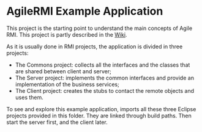 # AgileRMI Example Application
This project is the starting point to understand the main concepts of Agile RMI. This project is partly described in the [Wiki](https://github.com/sv-giampa/AgileRMI/wiki/1.-Client-side-programming).

As it is usually done in RMI projects, the application is divided in three projects:
- The Commons project: collects all the interfaces and the classes that are shared between client and server;
- The Server project: implements the common interfaces and provide an implementation of the business services;
- The Client project: creates the stubs to contact the remote objects and uses them.

To see and explore this example application, imports all these three Eclipse projects provided in this folder.
They are linked through build paths.
Then start the server first, and the client later.
